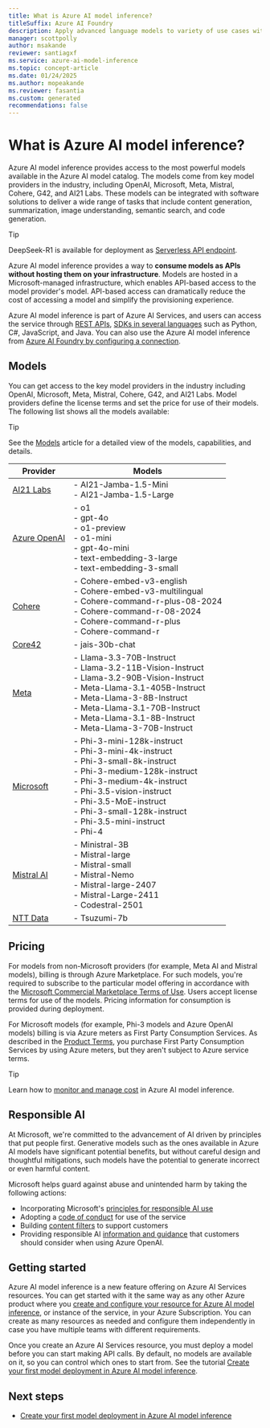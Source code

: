 ```yaml
---
title: What is Azure AI model inference?
titleSuffix: Azure AI Foundry
description: Apply advanced language models to variety of use cases with Azure AI model inference.
manager: scottpolly
author: msakande
reviewer: santiagxf
ms.service: azure-ai-model-inference
ms.topic: concept-article
ms.date: 01/24/2025
ms.author: mopeakande
ms.reviewer: fasantia
ms.custom: generated
recommendations: false
---
```


# What is Azure AI model inference?

Azure AI model inference provides access to the most powerful models available in the Azure AI model catalog. The models come from key model providers in the industry, including OpenAI, Microsoft, Meta, Mistral, Cohere, G42, and AI21 Labs. These models can be integrated with software solutions to deliver a wide range of tasks that include content generation, summarization, image understanding, semantic search, and code generation.

> [!TIP]
> DeepSeek-R1 is available for deployment as [Serverless API endpoint](../../ai-studio/how-to/deploy-models-deepseek.md).

Azure AI model inference provides a way to **consume models as APIs without hosting them on your infrastructure**. Models are hosted in a Microsoft-managed infrastructure, which enables API-based access to the model provider's model. API-based access can dramatically reduce the cost of accessing a model and simplify the provisioning experience.

Azure AI model inference is part of Azure AI Services, and users can access the service through [REST APIs](../../ai-studio/reference/reference-model-inference-api.md), [SDKs in several languages](supported-languages.md) such as Python, C#, JavaScript, and Java. You can also use the Azure AI model inference from [Azure AI Foundry by configuring a connection](how-to/configure-project-connection.md).

## Models

You can get access to the key model providers in the industry including OpenAI, Microsoft, Meta, Mistral, Cohere, G42, and AI21 Labs. Model providers define the license terms and set the price for use of their models. The following list shows all the models available:

> [!TIP]
> See the [Models](concepts/models.md) article for a detailed view of the models, capabilities, and details.

| Provider | Models |
| -------- | ------ |
| [AI21 Labs](concepts/models.md#ai21-labs) | - AI21-Jamba-1.5-Mini <br /> - AI21-Jamba-1.5-Large <br /> |
| [Azure OpenAI](concepts/models.md#azure-openai) | - o1 <br /> - gpt-4o <br /> - o1-preview <br /> - o1-mini <br /> - gpt-4o-mini <br /> - text-embedding-3-large <br /> - text-embedding-3-small <br /> |
| [Cohere](concepts/models.md#cohere) | - Cohere-embed-v3-english <br /> - Cohere-embed-v3-multilingual <br /> - Cohere-command-r-plus-08-2024 <br /> - Cohere-command-r-08-2024 <br /> - Cohere-command-r-plus <br /> - Cohere-command-r <br /> |
| [Core42](concepts/models.md#core42) | - jais-30b-chat <br /> |
| [Meta](concepts/models.md#meta) | - Llama-3.3-70B-Instruct <br /> - Llama-3.2-11B-Vision-Instruct <br /> - Llama-3.2-90B-Vision-Instruct <br /> - Meta-Llama-3.1-405B-Instruct <br /> - Meta-Llama-3-8B-Instruct <br /> - Meta-Llama-3.1-70B-Instruct <br /> - Meta-Llama-3.1-8B-Instruct <br /> - Meta-Llama-3-70B-Instruct <br /> |
| [Microsoft](concepts/models.md#microsoft) | - Phi-3-mini-128k-instruct <br /> - Phi-3-mini-4k-instruct <br /> - Phi-3-small-8k-instruct <br /> - Phi-3-medium-128k-instruct <br /> - Phi-3-medium-4k-instruct <br /> - Phi-3.5-vision-instruct <br /> - Phi-3.5-MoE-instruct <br /> - Phi-3-small-128k-instruct <br /> - Phi-3.5-mini-instruct <br /> - Phi-4 <br /> |
| [Mistral AI](concepts/models.md#mistral-ai) | - Ministral-3B <br /> - Mistral-large <br /> - Mistral-small <br /> - Mistral-Nemo <br /> - Mistral-large-2407 <br /> - Mistral-Large-2411 <br /> - Codestral-2501 <br /> |
| [NTT Data](concepts/models.md#ntt-data) | - Tsuzumi-7b |

## Pricing

For models from non-Microsoft providers (for example, Meta AI and Mistral models), billing is through Azure Marketplace. For such models, you're required to subscribe to the particular model offering in accordance with the [Microsoft Commercial Marketplace Terms of Use](/legal/marketplace/marketplace-terms). Users accept license terms for use of the models. Pricing information for consumption is provided during deployment.

For Microsoft models (for example, Phi-3 models and Azure OpenAI models) billing is via Azure meters as First Party Consumption Services. As described in the [Product Terms](https://www.microsoft.com/licensing/terms/welcome/welcomepage), you purchase First Party Consumption Services by using Azure meters, but they aren't subject to Azure service terms.

> [!TIP]
> Learn how to [monitor and manage cost](how-to/manage-costs.md) in Azure AI model inference.

## Responsible AI

At Microsoft, we're committed to the advancement of AI driven by principles that put people first. Generative models such as the ones available in Azure AI models have significant potential benefits, but without careful design and thoughtful mitigations, such models have the potential to generate incorrect or even harmful content. 

Microsoft helps guard against abuse and unintended harm by taking the following actions:

- Incorporating Microsoft's [principles for responsible AI use](https://www.microsoft.com/ai/responsible-ai)
- Adopting a [code of conduct](/legal/cognitive-services/openai/code-of-conduct?context=/azure/ai-services/openai/context/context) for use of the service
- Building [content filters](/azure/ai-services/content-safety/overview) to support customers
- Providing responsible AI [information and guidance](/legal/cognitive-services/openai/transparency-note?context=%2Fazure%2Fai-services%2Fopenai%2Fcontext%2Fcontext&tabs=image) that customers should consider when using Azure OpenAI.

## Getting started

Azure AI model inference is a new feature offering on Azure AI Services resources. You can get started with it the same way as any other Azure product where you [create and configure your resource for Azure AI model inference](how-to/quickstart-create-resources.md), or instance of the service, in your Azure Subscription. You can create as many resources as needed and configure them independently in case you have multiple teams with different requirements.

Once you create an Azure AI Services resource, you must deploy a model before you can start making API calls. By default, no models are available on it, so you can control which ones to start from. See the tutorial [Create your first model deployment in Azure AI model inference](how-to/create-model-deployments.md).

## Next steps

- [Create your first model deployment in Azure AI model inference](how-to/create-model-deployments.md)
